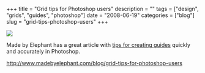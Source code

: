 +++
title = "Grid tips for Photoshop users"
description = ""
tags = ["design", "grids", "guides", "photoshop"]
date = "2008-06-19"
categories = ["blog"]
slug = "grid-tips-photoshop-users"
+++



  <div class="notebook-screenshot"><a href="http://www.madebyelephant.com/blog/grid-tips-for-photoshop-users"><img src="http://media.konigi.com/bluga/wt485abf8e3d74a_0.jpg"/></a></div><p>Made by Elephant has a great article with <a href="http://www.madebyelephant.com/blog/grid-tips-for-photoshop-users">tips for creating guides</a> quickly and accurately in Photoshop.</p>
    
  <a href="http://www.madebyelephant.com/blog/grid-tips-for-photoshop-users">http://www.madebyelephant.com/blog/grid-tips-for-photoshop-users</a>
